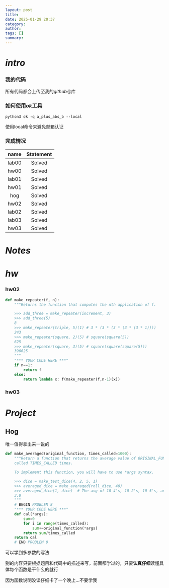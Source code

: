 ```yaml
---
layout: post
title: 
date: 2025-01-29 20:37
category: 
author: 
tags: []
summary: 
---
```

# $intro$
### 我的代码
所有代码都会上传至我的$github$仓库
### 如何使用$ok$工具
```
python3 ok -q a_plus_abs_b --local
```
使用local命令来避免邮箱认证
### 完成情况
| name  | Statement |
| :---: | :-------: |
| lab00 |  Solved   |
| hw00  |  Solved   |
| lab01 |  Solved   |
| hw01  |  Solved   |
|  hog  |  Solved   |
| hw02  |  Solved   |
| lab02 |  Solved   |
|lab03|Solved|
|hw03|Solved|

# $Notes$



# $hw$
### hw02
```python
def make_repeater(f, n):
    """Returns the function that computes the nth application of f.

    >>> add_three = make_repeater(increment, 3)
    >>> add_three(5)
    8
    >>> make_repeater(triple, 5)(1) # 3 * (3 * (3 * (3 * (3 * 1))))
    243
    >>> make_repeater(square, 2)(5) # square(square(5))
    625
    >>> make_repeater(square, 3)(5) # square(square(square(5)))
    390625
    """
    "*** YOUR CODE HERE ***"
    if n==1:
        return f
    else:
        return lambda x: f(make_repeater(f,n-1)(x))
```
### hw03



# $Project$
## Hog
唯一值得拿出来一说的
```python
def make_averaged(original_function, times_called=1000):
    """Return a function that returns the average value of ORIGINAL_FUNCTION
    called TIMES_CALLED times.

    To implement this function, you will have to use *args syntax.

    >>> dice = make_test_dice(4, 2, 5, 1)
    >>> averaged_dice = make_averaged(roll_dice, 40)
    >>> averaged_dice(1, dice)  # The avg of 10 4's, 10 2's, 10 5's, and 10 1's
    3.0
    """
    # BEGIN PROBLEM 8
    "*** YOUR CODE HERE ***"
    def cal(*args):
        sum=0
        for i in range(times_called):
            sum+=original_function(*args)
        return sum/times_called
    return cal
    # END PROBLEM 8
```
可以学到多参数的写法

别的内容只要根据题目和代码中的描述来写，前面都学过的，只要**认真仔细**读懂具体每个函数是干什么的就行

因为函数说明没读仔细卡了一个晚上...不要学我